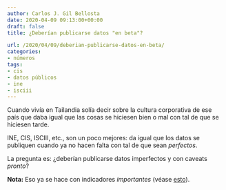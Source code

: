 ```yaml
---
author: Carlos J. Gil Bellosta
date: 2020-04-09 09:13:00+00:00
draft: false
title: ¿Deberían publicarse datos "en beta"?

url: /2020/04/09/deberian-publicarse-datos-en-beta/
categories:
- números
tags:
- cis
- datos públicos
- ine
- isciii
---
```


Cuando vivía en Tailandia solía decir sobre la cultura corporativa de ese país que daba igual que las cosas se hiciesen bien o mal con tal de que se hiciesen tarde.

INE, CIS, ISCIII, etc., son un poco mejores: da igual que los datos se publiquen cuando ya no hacen falta con tal de que sean _perfectos_.

La pregunta es: ¿deberían publicarse datos imperfectos y con caveats _pronto_?

**Nota:** Eso ya se hace con indicadores _importantes_ (véase [esto](https://www.datanalytics.com/2010/05/07/hemos-salido-de-la-recesion-queremos-nuestros-intervalos-de-confianza/)).



